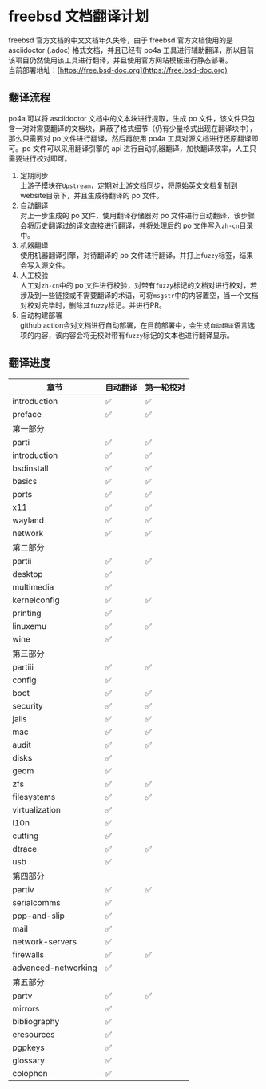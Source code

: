 # freebsd 文档翻译计划

freebsd 官方文档的中文文档年久失修，由于 freebsd 官方文档使用的是 asciidoctor (.adoc) 格式文档，并且已经有 po4a 工具进行辅助翻译，所以目前该项目仍然使用该工具进行翻译，并且使用官方网站模板进行静态部署。  
当前部署地址：[https://free.bsd-doc.org](https://free.bsd-doc.org)

## 翻译流程

po4a 可以将 asciidoctor 文档中的文本块进行提取，生成 po 文件，该文件只包含一对对需要翻译的文档块，屏蔽了格式细节（仍有少量格式出现在翻译块中），那么只需要对 po 文件进行翻译，然后再使用 po4a 工具对源文档进行还原翻译即可。po 文件可以采用翻译引擎的 api 进行自动机器翻译，加快翻译效率，人工只需要进行校对即可。

1. 定期同步  
   上游子模块在`Upstream`，定期对上游文档同步，将原始英文文档复制到website目录下，并且生成待翻译的 po 文件。
2. 自动翻译  
   对上一步生成的 po 文件，使用翻译存储器对 po 文件进行自动翻译，该步骤会将历史翻译过的译文直接进行翻译，并将处理后的 po 文件写入`zh-cn`目录中。
3. 机器翻译  
   使用机器翻译引擎，对待翻译的 po 文件进行翻译，并打上`fuzzy`标签，结果会写入源文件。
4. 人工校验  
   人工对`zh-cn`中的 po 文件进行校验，对带有`fuzzy`标记的文档对进行校对，若涉及到一些链接或不需要翻译的术语，可将`msgstr`中的内容置空，当一个文档对校对完毕时，删除其`fuzzy`标记。并进行PR。
5. 自动构建部署  
   github action会对文档进行自动部署，在目前部署中，会生成`自动翻译`语言选项的内容，该内容会将无校对带有`fuzzy`标记的文本也进行翻译显示。

## 翻译进度

|章节|自动翻译|第一轮校对|
|-|-|-|
|introduction|✅|✅|
|preface|✅|✅|
|第一部分|||
|parti|✅|✅|
|introduction|✅|✅|
|bsdinstall|✅|✅|
|basics|✅|✅|
|ports|✅|✅|
|x11|✅|✅|
|wayland|✅|✅|
|network|✅|✅|
|第二部分|||
|partii|✅|✅|
|desktop|✅||
|multimedia|✅||
|kernelconfig|✅|✅|
|printing|✅||
|linuxemu|✅|✅|
|wine|✅||
|第三部分|||
|partiii|✅|✅|
|config|✅||
|boot|✅|✅|
|security|✅|✅|
|jails|✅|✅|
|mac|✅|✅|
|audit|✅|✅|
|disks|✅||
|geom|✅||
|zfs|✅|✅|
|filesystems|✅|✅|
|virtualization|✅||
|l10n|✅||
|cutting|✅||
|dtrace|✅|✅|
|usb|✅||
|第四部分|||
|partiv|✅|✅|
|serialcomms|✅||
|ppp-and-slip|✅||
|mail|✅||
|network-servers|✅||
|firewalls|✅|✅|
|advanced-networking|✅||
|第五部分|||
|partv|✅|✅|
|mirrors|✅||
|bibliography|✅||
|eresources|✅||
|pgpkeys|✅||
|glossary|✅||
|colophon|✅||
